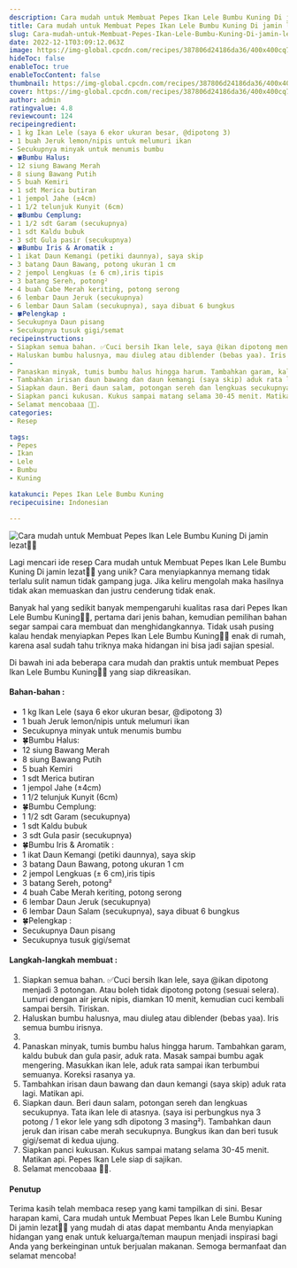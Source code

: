 ```yaml
---
description: Cara mudah untuk Membuat Pepes Ikan Lele Bumbu Kuning Di jamin lezat"
title: Cara mudah untuk Membuat Pepes Ikan Lele Bumbu Kuning Di jamin lezat
slug: Cara-mudah-untuk-Membuat-Pepes-Ikan-Lele-Bumbu-Kuning-Di-jamin-lezat
date: 2022-12-1T03:09:12.063Z
image: https://img-global.cpcdn.com/recipes/387806d24186da36/400x400cq70/photo.jpg
hideToc: false
enableToc: true
enableTocContent: false
thumbnail: https://img-global.cpcdn.com/recipes/387806d24186da36/400x400cq70/photo.jpg
cover: https://img-global.cpcdn.com/recipes/387806d24186da36/400x400cq70/photo.jpg
author: admin
ratingvalue: 4.8
reviewcount: 124
recipeingredient:
- 1 kg Ikan Lele (saya 6 ekor ukuran besar, @dipotong 3)
- 1 buah Jeruk lemon/nipis untuk melumuri ikan
- Secukupnya minyak untuk menumis bumbu
- 🍀Bumbu Halus:
- 12 siung Bawang Merah
- 8 siung Bawang Putih
- 5 buah Kemiri
- 1 sdt Merica butiran
- 1 jempol Jahe (±4cm)
- 1 1/2 telunjuk Kunyit (6cm)
- 🍀Bumbu Cemplung:
- 1 1/2 sdt Garam (secukupnya)
- 1 sdt Kaldu bubuk
- 3 sdt Gula pasir (secukupnya)
- 🍀Bumbu Iris & Aromatik :
- 1 ikat Daun Kemangi (petiki daunnya), saya skip
- 3 batang Daun Bawang, potong ukuran 1 cm
- 2 jempol Lengkuas (± 6 cm),iris tipis
- 3 batang Sereh, potong²
- 4 buah Cabe Merah keriting, potong serong
- 6 lembar Daun Jeruk (secukupnya)
- 6 lembar Daun Salam (secukupnya), saya dibuat 6 bungkus
- 🍀Pelengkap :
- Secukupnya Daun pisang
- Secukupnya tusuk gigi/semat
recipeinstructions:
- Siapkan semua bahan. ✅Cuci bersih Ikan lele, saya @ikan dipotong menjadi 3 potongan. Atau boleh tidak dipotong potong (sesuai selera). Lumuri dengan air jeruk nipis, diamkan 10 menit, kemudian cuci kembali sampai bersih. Tiriskan.
- Haluskan bumbu halusnya, mau diuleg atau diblender (bebas yaa). Iris semua bumbu irisnya.
- 
- Panaskan minyak, tumis bumbu halus hingga harum. Tambahkan garam, kaldu bubuk dan gula pasir, aduk rata. Masak sampai bumbu agak mengering. Masukkan ikan lele, aduk rata sampai ikan terbumbui semuanya. Koreksi rasanya ya.
- Tambahkan irisan daun bawang dan daun kemangi (saya skip) aduk rata lagi. Matikan api.
- Siapkan daun. Beri daun salam, potongan sereh dan lengkuas secukupnya. Tata ikan lele di atasnya. (saya isi perbungkus nya 3 potong / 1 ekor lele yang sdh dipotong 3 masing²). Tambahkan daun jeruk dan irisan cabe merah secukupnya. Bungkus ikan dan beri tusuk gigi/semat di kedua ujung.
- Siapkan panci kukusan. Kukus sampai matang selama 30-45 menit. Matikan api. Pepes Ikan Lele siap di sajikan.
- Selamat mencobaaa 🤗🥰.
categories:
- Resep

tags:
- Pepes
- Ikan
- Lele
- Bumbu
- Kuning

katakunci: Pepes Ikan Lele Bumbu Kuning
recipecuisine: Indonesian

---
```


![Cara mudah untuk Membuat Pepes Ikan Lele Bumbu Kuning Di jamin lezat👩‍🍳](https://img-global.cpcdn.com/recipes/387806d24186da36/400x400cq70/photo.jpg)

Lagi mencari ide resep Cara mudah untuk Membuat Pepes Ikan Lele Bumbu Kuning Di jamin lezat👩‍🍳 yang unik? Cara menyiapkannya memang tidak terlalu sulit namun tidak gampang juga. Jika keliru mengolah maka hasilnya tidak akan memuaskan dan justru cenderung tidak enak.

Banyak hal yang sedikit banyak mempengaruhi kualitas rasa dari Pepes Ikan Lele Bumbu Kuning👩‍🍳, pertama dari jenis bahan, kemudian pemilihan bahan segar sampai cara membuat dan menghidangkannya. Tidak usah pusing kalau hendak menyiapkan Pepes Ikan Lele Bumbu Kuning👩‍🍳 enak di rumah, karena asal sudah tahu triknya maka hidangan ini bisa jadi sajian spesial.

Di bawah ini ada beberapa cara mudah dan praktis untuk membuat Pepes Ikan Lele Bumbu Kuning👩‍🍳 yang siap dikreasikan.

<!--inarticleads1-->

#### Bahan-bahan :

- 1 kg Ikan Lele (saya 6 ekor ukuran besar, @dipotong 3)
- 1 buah Jeruk lemon/nipis untuk melumuri ikan
- Secukupnya minyak untuk menumis bumbu
- 🍀Bumbu Halus:
- 12 siung Bawang Merah
- 8 siung Bawang Putih
- 5 buah Kemiri
- 1 sdt Merica butiran
- 1 jempol Jahe (±4cm)
- 1 1/2 telunjuk Kunyit (6cm)
- 🍀Bumbu Cemplung:
- 1 1/2 sdt Garam (secukupnya)
- 1 sdt Kaldu bubuk
- 3 sdt Gula pasir (secukupnya)
- 🍀Bumbu Iris & Aromatik :
- 1 ikat Daun Kemangi (petiki daunnya), saya skip
- 3 batang Daun Bawang, potong ukuran 1 cm
- 2 jempol Lengkuas (± 6 cm),iris tipis
- 3 batang Sereh, potong²
- 4 buah Cabe Merah keriting, potong serong
- 6 lembar Daun Jeruk (secukupnya)
- 6 lembar Daun Salam (secukupnya), saya dibuat 6 bungkus
- 🍀Pelengkap :
- Secukupnya Daun pisang
- Secukupnya tusuk gigi/semat

<!--inarticleads2-->

#### Langkah-langkah membuat :

1. Siapkan semua bahan. ✅Cuci bersih Ikan lele, saya @ikan dipotong menjadi 3 potongan. Atau boleh tidak dipotong potong (sesuai selera). Lumuri dengan air jeruk nipis, diamkan 10 menit, kemudian cuci kembali sampai bersih. Tiriskan.
1. Haluskan bumbu halusnya, mau diuleg atau diblender (bebas yaa). Iris semua bumbu irisnya.
1. 
1. Panaskan minyak, tumis bumbu halus hingga harum. Tambahkan garam, kaldu bubuk dan gula pasir, aduk rata. Masak sampai bumbu agak mengering. Masukkan ikan lele, aduk rata sampai ikan terbumbui semuanya. Koreksi rasanya ya.
1. Tambahkan irisan daun bawang dan daun kemangi (saya skip) aduk rata lagi. Matikan api.
1. Siapkan daun. Beri daun salam, potongan sereh dan lengkuas secukupnya. Tata ikan lele di atasnya. (saya isi perbungkus nya 3 potong / 1 ekor lele yang sdh dipotong 3 masing²). Tambahkan daun jeruk dan irisan cabe merah secukupnya. Bungkus ikan dan beri tusuk gigi/semat di kedua ujung.
1. Siapkan panci kukusan. Kukus sampai matang selama 30-45 menit. Matikan api. Pepes Ikan Lele siap di sajikan.
1. Selamat mencobaaa 🤗🥰.

#### Penutup

Terima kasih telah membaca resep yang kami tampilkan di sini. Besar harapan kami, Cara mudah untuk Membuat Pepes Ikan Lele Bumbu Kuning Di jamin lezat👩‍🍳 yang mudah di atas dapat membantu Anda menyiapkan hidangan yang enak untuk keluarga/teman maupun menjadi inspirasi bagi Anda yang berkeinginan untuk berjualan makanan. Semoga bermanfaat dan selamat mencoba!